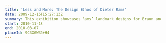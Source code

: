 ```yaml
---
title: 'Less and More: The Design Ethos of Dieter Rams'
date: 2009-12-15T15:27:13Z
summary: This exhibition showcases Rams’ landmark designs for Braun and furniture manufacturer Vitsœ, examines how Rams’ design ethos inspired Braun’s entire product range for over 40 years, and assess his lasting influence on today’s design landscape.
start: 2010-11-18
end: 2010-03-07
placeId: 9C3XGW3G+H4
---
```

